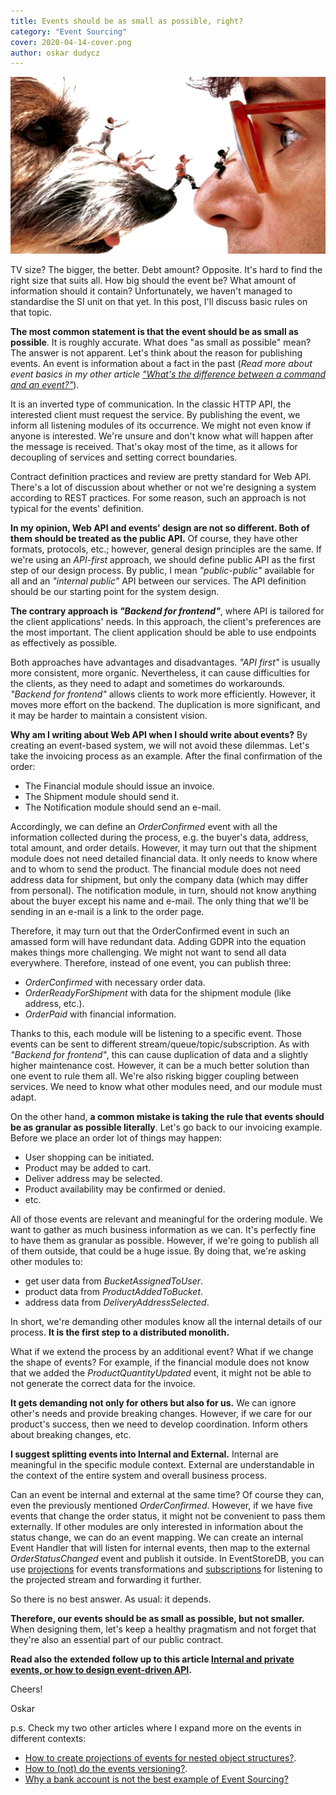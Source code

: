 ```yaml
---
title: Events should be as small as possible, right?
category: "Event Sourcing"
cover: 2020-04-14-cover.png
author: oskar dudycz
---
```


![cover](2020-04-14-cover.png)

TV size? The bigger, the better. Debt amount? Opposite. It's hard to find the right size that suits all. How big should the event be? What amount of information should it contain? Unfortunately, we haven't managed to standardise the SI unit on that yet. In this post, I'll discuss basic rules on that topic.

**The most common statement is that the event should be as small as possible**. It is roughly accurate. What does "as small as possible" mean? The answer is not apparent. Let's think about the reason for publishing events. An event is information about a fact in the past (*Read more about event basics in my other article ["What's the difference between a command and an event?"](https://event-driven.io/en/whats_the_difference_between_event_and_command/)*).

It is an inverted type of communication. In the classic HTTP API, the interested client must request the service. By publishing the event, we inform all listening modules of its occurrence. We might not even know if anyone is interested. We're unsure and don't know what will happen after the message is received. That's okay most of the time, as it allows for decoupling of services and setting correct boundaries.

Contract definition practices and review are pretty standard for Web API. There's a lot of discussion about whether or not we're designing a system according to REST practices. For some reason, such an approach is not typical for the events' definition. 

**In my opinion, Web API and events' design are not so different. Both of them should be treated as the public API.** Of course, they have other formats, protocols, etc.; however, general design principles are the same. If we're using an _API-first_ approach, we should define public API as the first step of our design process. By public, I mean _"public-public"_ available for all and an _"internal public"_ API between our services. The API definition should be our starting point for the system design.

**The contrary approach is _"Backend for frontend"_**, where API is tailored for the client applications' needs. In this approach, the client's preferences are the most important. The client application should be able to use endpoints as effectively as possible. 

Both approaches have advantages and disadvantages. _"API first"_ is usually more consistent, more organic. Nevertheless, it can cause difficulties for the clients, as they need to adapt and sometimes do workarounds. _"Backend for frontend"_ allows clients to work more efficiently. However, it moves more effort on the backend. The duplication is more significant, and it may be harder to maintain a consistent vision. 

**Why am I writing about Web API when I should write about events?** By creating an event-based system, we will not avoid these dilemmas. Let's take the invoicing process as an example. After the final confirmation of the order:
- The Financial module should issue an invoice.
- The Shipment module should send it. 
- The Notification module should send an e-mail. 

Accordingly, we can define an _OrderConfirmed_ event with all the information collected during the process, e.g. the buyer's data, address, total amount, and order details. However, it may turn out that the shipment module does not need detailed financial data. It only needs to know where and to whom to send the product. The financial module does not need address data for shipment, but only the company data (which may differ from personal). The notification module, in turn, should not know anything about the buyer except his name and e-mail. The only thing that we'll be sending in an e-mail is a link to the order page. 

Therefore, it may turn out that the OrderConfirmed event in such an amassed form will have redundant data. Adding GDPR into the equation makes things more challenging. We might not want to send all data everywhere. Therefore, instead of one event, you can publish three: 
- _OrderConfirmed_ with necessary order data.
- _OrderReadyForShipment_ with data for the shipment module (like address, etc.). 
- _OrderPaid_ with financial information. 

Thanks to this, each module will be listening to a specific event. Those events can be sent to different stream/queue/topic/subscription. As with _"Backend for frontend"_, this can cause duplication of data and a slightly higher maintenance cost. However, it can be a much better solution than one event to rule them all. We're also risking bigger coupling between services. We need to know what other modules need, and our module must adapt.

On the other hand, **a common mistake is taking the rule that events should be as granular as possible literally**. Let's go back to our invoicing example. Before we place an order lot of things may happen:
- User shopping can be initiated.
- Product may be added to cart. 
- Deliver address may be selected.
- Product availability may be confirmed or denied. 
- etc.

All of those events are relevant and meaningful for the ordering module. We want to gather as much business information as we can. It's perfectly fine to have them as granular as possible. However, if we're going to publish all of them outside, that could be a huge issue. By doing that, we're asking other modules to:
- get user data from _BucketAssignedToUser_.
- product data from _ProductAddedToBucket_.
- address data from _DeliveryAddressSelected_.

In short, we're demanding other modules know all the internal details of our process. **It is the first step to a distributed monolith.**

What if we extend the process by an additional event? What if we change the shape of events? For example, if the financial module does not know that we added the _ProductQuantityUpdated_ event, it might not be able to not generate the correct data for the invoice. 

**It gets demanding not only for others but also for us.** We can ignore other's needs and provide breaking changes. However, if we care for our product's success, then we need to develop coordination. Inform others about breaking changes, etc.  

**I suggest splitting events into Internal and External.** Internal are meaningful in the specific module context. External are understandable in the context of the entire system and overall business process. 

Can an event be internal and external at the same time? Of course they can, even the previously mentioned _OrderConfirmed_. However, if we have five events that change the order status, it might not be convenient to pass them externally. If other modules are only interested in information about the status change, we can do an event mapping. We can create an internal Event Handler that will listen for internal events, then map to the external _OrderStatusChanged_ event and publish it outside. In EventStoreDB, you can use [projections](https://developers.eventstore.com/server/v21.2/docs/projections/#introduction-to-projections) for events transformations and [subscriptions](https://developers.eventstore.com/clients/grpc/subscribing-to-streams/#subscription-basics) for listening to the projected stream and forwarding it further.

So there is no best answer. As usual: it depends.

**Therefore, our events should be as small as possible, but not smaller.** When designing them, let's keep a healthy pragmatism and not forget that they're also an essential part of our public contract.

**Read also the extended follow up to this article [Internal and private events, or how to design event-driven API](/en/internal_external_events).**

Cheers!

Oskar

p.s. Check my two other articles where I expand more on the events in different contexts:
- [How to create projections of events for nested object structures?](https://event-driven.io/en/how_to_create_projections_of_events_for_nested_object_structures/).
- [How to (not) do the events versioning?](https://event-driven.io/en/how_to_do_event_versioning/).
- [Why a bank account is not the best example of Event Sourcing?](https://event-driven.io/en/bank_account_event_sourcing/)